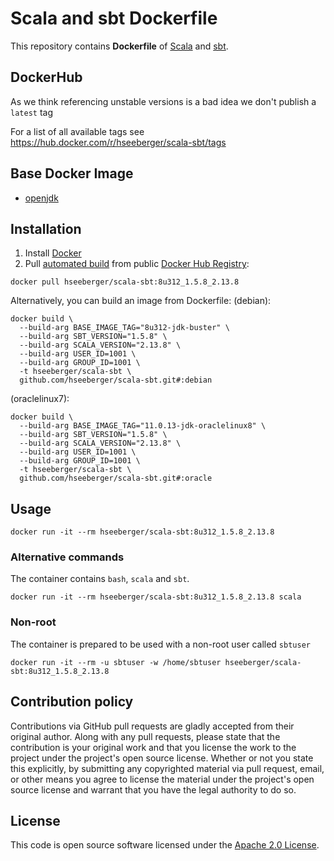# Scala and sbt Dockerfile

This repository contains **Dockerfile** of [Scala](http://www.scala-lang.org) and [sbt](http://www.scala-sbt.org).


## DockerHub

As we think referencing unstable versions is a bad idea we don't publish a `latest` tag

For a list of all available tags see https://hub.docker.com/r/hseeberger/scala-sbt/tags

## Base Docker Image ##

* [openjdk](https://hub.docker.com/_/openjdk)


## Installation ##

1. Install [Docker](https://www.docker.com)
2. Pull [automated build](https://hub.docker.com/r/hseeberger/scala-sbt/) from public [Docker Hub Registry](https://registry.hub.docker.com):
```
docker pull hseeberger/scala-sbt:8u312_1.5.8_2.13.8
```
Alternatively, you can build an image from Dockerfile:
(debian):
```
docker build \
  --build-arg BASE_IMAGE_TAG="8u312-jdk-buster" \
  --build-arg SBT_VERSION="1.5.8" \
  --build-arg SCALA_VERSION="2.13.8" \
  --build-arg USER_ID=1001 \
  --build-arg GROUP_ID=1001 \
  -t hseeberger/scala-sbt \
  github.com/hseeberger/scala-sbt.git#:debian
```
(oraclelinux7):
```
docker build \
  --build-arg BASE_IMAGE_TAG="11.0.13-jdk-oraclelinux8" \
  --build-arg SBT_VERSION="1.5.8" \
  --build-arg SCALA_VERSION="2.13.8" \
  --build-arg USER_ID=1001 \
  --build-arg GROUP_ID=1001 \
  -t hseeberger/scala-sbt \
  github.com/hseeberger/scala-sbt.git#:oracle
```

## Usage ##

```
docker run -it --rm hseeberger/scala-sbt:8u312_1.5.8_2.13.8
```

### Alternative commands ###
The container contains `bash`, `scala` and `sbt`.

```
docker run -it --rm hseeberger/scala-sbt:8u312_1.5.8_2.13.8 scala
```

### Non-root ###
The container is prepared to be used with a non-root user called `sbtuser`

```
docker run -it --rm -u sbtuser -w /home/sbtuser hseeberger/scala-sbt:8u312_1.5.8_2.13.8
```

## Contribution policy ##

Contributions via GitHub pull requests are gladly accepted from their original author. Along with any pull requests, please state that the contribution is your original work and that you license the work to the project under the project's open source license. Whether or not you state this explicitly, by submitting any copyrighted material via pull request, email, or other means you agree to license the material under the project's open source license and warrant that you have the legal authority to do so.


## License ##

This code is open source software licensed under the [Apache 2.0 License]("http://www.apache.org/licenses/LICENSE-2.0.html").
